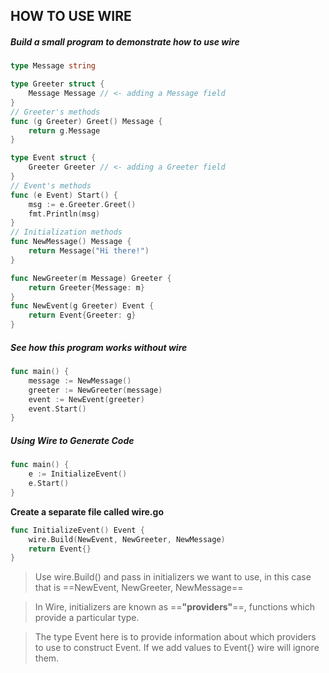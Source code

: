 ## HOW TO USE WIRE

##### Build a small program to demonstrate how to use wire

```go
type Message string

type Greeter struct {
    Message Message // <- adding a Message field
}
// Greeter's methods
func (g Greeter) Greet() Message {
    return g.Message
}

type Event struct {
    Greeter Greeter // <- adding a Greeter field
}
// Event's methods
func (e Event) Start() {
    msg := e.Greeter.Greet()
    fmt.Println(msg)
}
// Initialization methods
func NewMessage() Message {
    return Message("Hi there!")
}

func NewGreeter(m Message) Greeter {
    return Greeter{Message: m}
}
func NewEvent(g Greeter) Event {
    return Event{Greeter: g}
}
```
##### See how this program works without wire
```go
func main() {
    message := NewMessage()
    greeter := NewGreeter(message)
    event := NewEvent(greeter)
    event.Start()
}
```

##### Using Wire to Generate Code
```go
func main() {
    e := InitializeEvent()
    e.Start()
}
```

**Create a separate file called wire.go**
```go
func InitializeEvent() Event {
    wire.Build(NewEvent, NewGreeter, NewMessage)
    return Event{}
}
```
> Use wire.Build() and pass in initializers we want to use, in this case that is ==NewEvent, NewGreeter, NewMessage== 

> In Wire, initializers are known as ==**"providers"**==, functions which provide a particular type.

> The type Event here is to provide information about which providers to use to construct Event. If we add values to Event{} wire will ignore them.